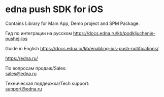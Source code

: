 # edna push SDK for iOS
Contains Library for Main App, Demo project and SPM Package.

Гид по интеграции на русском https://docs.edna.ru/kb/podkljuchenie-pushej-ios

Guide in English <https://docs.edna.io/kb/enabling-ios-push-notifications/>

https://edna.ru/

По вопросам продаж/Sales:<br>
sales@edna.ru

Техническая поддержка/Tech support:<br>
support@edna.ru
